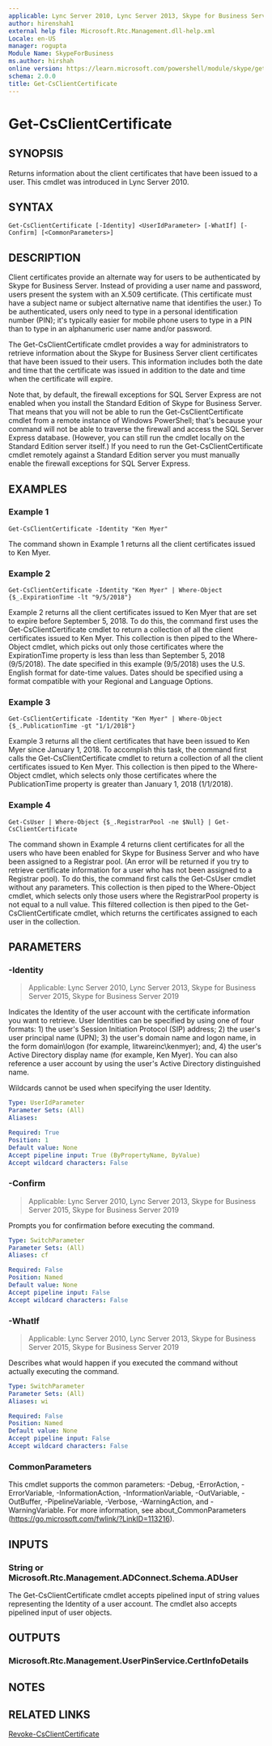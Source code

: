 ```yaml
---
applicable: Lync Server 2010, Lync Server 2013, Skype for Business Server 2015, Skype for Business Server 2019
author: hirenshah1
external help file: Microsoft.Rtc.Management.dll-help.xml
Locale: en-US
manager: rogupta
Module Name: SkypeForBusiness
ms.author: hirshah
online version: https://learn.microsoft.com/powershell/module/skype/get-csclientcertificate
schema: 2.0.0
title: Get-CsClientCertificate
---
```


# Get-CsClientCertificate

## SYNOPSIS
Returns information about the client certificates that have been issued to a user.
This cmdlet was introduced in Lync Server 2010.


## SYNTAX

```
Get-CsClientCertificate [-Identity] <UserIdParameter> [-WhatIf] [-Confirm] [<CommonParameters>]
```

## DESCRIPTION
Client certificates provide an alternate way for users to be authenticated by Skype for Business Server.
Instead of providing a user name and password, users present the system with an X.509 certificate.
(This certificate must have a subject name or subject alternative name that identifies the user.) To be authenticated, users only need to type in a personal identification number (PIN); it's typically easier for mobile phone users to type in a PIN than to type in an alphanumeric user name and/or password.

The Get-CsClientCertificate cmdlet provides a way for administrators to retrieve information about the Skype for Business Server client certificates that have been issued to their users.
This information includes both the date and time that the certificate was issued in addition to the date and time when the certificate will expire.

Note that, by default, the firewall exceptions for SQL Server Express are not enabled when you install the Standard Edition of Skype for Business Server.
That means that you will not be able to run the Get-CsClientCertificate cmdlet from a remote instance of Windows PowerShell; that's because your command will not be able to traverse the firewall and access the SQL Server Express database.
(However, you can still run the cmdlet locally on the Standard Edition server itself.) If you need to run the Get-CsClientCertificate cmdlet remotely against a Standard Edition server you must manually enable the firewall exceptions for SQL Server Express.


## EXAMPLES

### Example 1
```
Get-CsClientCertificate -Identity "Ken Myer"
```

The command shown in Example 1 returns all the client certificates issued to Ken Myer.

### Example 2
```
Get-CsClientCertificate -Identity "Ken Myer" | Where-Object {$_.ExpirationTime -lt "9/5/2018"}
```

Example 2 returns all the client certificates issued to Ken Myer that are set to expire before September 5, 2018.
To do this, the command first uses the Get-CsClientCertificate cmdlet to return a collection of all the client certificates issued to Ken Myer.
This collection is then piped to the Where-Object cmdlet, which picks out only those certificates where the ExpirationTime property is less than less than September 5, 2018 (9/5/2018).
The date specified in this example (9/5/2018) uses the U.S.
English format for date-time values.
Dates should be specified using a format compatible with your Regional and Language Options.

### Example 3
```
Get-CsClientCertificate -Identity "Ken Myer" | Where-Object {$_.PublicationTime -gt "1/1/2018"}
```

Example 3 returns all the client certificates that have been issued to Ken Myer since January 1, 2018.
To accomplish this task, the command first calls the Get-CsClientCertificate cmdlet to return a collection of all the client certificates issued to Ken Myer.
This collection is then piped to the Where-Object cmdlet, which selects only those certificates where the PublicationTime property is greater than January 1, 2018 (1/1/2018).

### Example 4
```
Get-CsUser | Where-Object {$_.RegistrarPool -ne $Null} | Get-CsClientCertificate
```

The command shown in Example 4 returns client certificates for all the users who have been enabled for Skype for Business Server and who have been assigned to a Registrar pool.
(An error will be returned if you try to retrieve certificate information for a user who has not been assigned to a Registrar pool).
To do this, the command first calls the Get-CsUser cmdlet without any parameters.
This collection is then piped to the Where-Object cmdlet, which selects only those users where the RegistrarPool property is not equal to a null value.
This filtered collection is then piped to the Get-CsClientCertificate cmdlet, which returns the certificates assigned to each user in the collection.


## PARAMETERS

### -Identity

> Applicable: Lync Server 2010, Lync Server 2013, Skype for Business Server 2015, Skype for Business Server 2019

Indicates the Identity of the user account with the certificate information you want to retrieve.
User Identities can be specified by using one of four formats: 1) the user's Session Initiation Protocol (SIP) address; 2) the user's user principal name (UPN); 3) the user's domain name and logon name, in the form domain\logon (for example, litwareinc\kenmyer); and, 4) the user's Active Directory display name (for example, Ken Myer).
You can also reference a user account by using the user's Active Directory distinguished name.

Wildcards cannot be used when specifying the user Identity.

```yaml
Type: UserIdParameter
Parameter Sets: (All)
Aliases:

Required: True
Position: 1
Default value: None
Accept pipeline input: True (ByPropertyName, ByValue)
Accept wildcard characters: False
```

### -Confirm

> Applicable: Lync Server 2010, Lync Server 2013, Skype for Business Server 2015, Skype for Business Server 2019

Prompts you for confirmation before executing the command.

```yaml
Type: SwitchParameter
Parameter Sets: (All)
Aliases: cf

Required: False
Position: Named
Default value: None
Accept pipeline input: False
Accept wildcard characters: False
```

### -WhatIf

> Applicable: Lync Server 2010, Lync Server 2013, Skype for Business Server 2015, Skype for Business Server 2019

Describes what would happen if you executed the command without actually executing the command.

```yaml
Type: SwitchParameter
Parameter Sets: (All)
Aliases: wi

Required: False
Position: Named
Default value: None
Accept pipeline input: False
Accept wildcard characters: False
```

### CommonParameters
This cmdlet supports the common parameters: -Debug, -ErrorAction, -ErrorVariable, -InformationAction, -InformationVariable, -OutVariable, -OutBuffer, -PipelineVariable, -Verbose, -WarningAction, and -WarningVariable. For more information, see about_CommonParameters (https://go.microsoft.com/fwlink/?LinkID=113216).


## INPUTS

### String or Microsoft.Rtc.Management.ADConnect.Schema.ADUser
The Get-CsClientCertificate cmdlet accepts pipelined input of string values representing the Identity of a user account.
The cmdlet also accepts pipelined input of user objects.


## OUTPUTS

### Microsoft.Rtc.Management.UserPinService.CertInfoDetails


## NOTES


## RELATED LINKS

[Revoke-CsClientCertificate](Revoke-CsClientCertificate.md)
